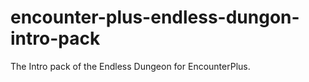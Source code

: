 # encounter-plus-endless-dungon-intro-pack

The Intro pack of the Endless Dungeon for EncounterPlus.
